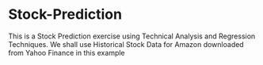 # Stock-Prediction

This is a Stock Prediction exercise using Technical Analysis and Regression Techniques.
We shall use Historical Stock Data for Amazon downloaded from Yahoo Finance in this example
